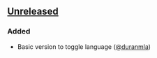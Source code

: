 ## [Unreleased]

### Added
* Basic version to toggle language ([@duranmla](https://github.com/duranmla))

[Unreleased]: https://github.com/olivierlacan/keep-a-changelog/compare/0.0.1...HEAD
